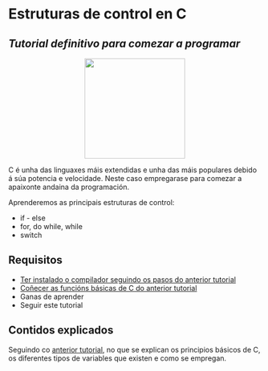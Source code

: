 # Estruturas de control en C
## _Tutorial definitivo para comezar a programar_

<p align="center"> <img width="200" height="200" src="https://avatars.githubusercontent.com/u/87182741?v=4"> </p>


C é unha das linguaxes máis extendidas e unha das máis populares debido á súa potencia e velocidade. Neste caso empregarase para comezar a apaixonte andaina da programación.

Aprenderemos as principais estruturas de control:
- if - else
- for, do while, while
- switch

## Requisitos

- [Ter instalado o compilador seguindo os pasos do anterior tutorial](https://github.com/HackingAllYT/configure-c-compiler "Configurar compilador")
- [Coñecer as funcións básicas de C do anterior tutorial](https://github.com/HackingAllYT/c-primeiros-pasos "Curso previo")
- Ganas de aprender
- Seguir este tutorial

## Contidos explicados 

Seguindo co [anterior tutorial](https://github.com/HackingAllYT/c-primeiros-pasos "Curso previo"), no que se explican os principios básicos de C, os diferentes tipos de variables que existen e como se empregan.
